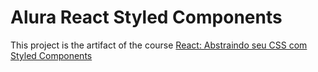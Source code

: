 # Alura React Styled Components

This project is the artifact of the course [React: Abstraindo seu CSS com Styled Components](https://cursos.alura.com.br/course/react-styled-components)

